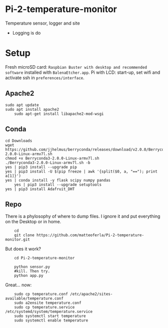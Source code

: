 # Pi-2-temperature-monitor
Temperature sensor, logger and site

* Logging is do

# Setup

Fresh microSD card: `Raspbian Buster with desktop and recommended software` installed with `BalenaEtcher.app`.
Pi with LCD: start-up, set wifi and activate ssh in `preferences/interface`.

## Apache2

	sudo apt update
	sudo apt install apache2
        sudo apt-get install libapache2-mod-wsgi

## Conda

	cd Downloads
	wget https://github.com/jjhelmus/berryconda/releases/download/v2.0.0/Berryconda3-2.0.0-Linux-armv7l.sh
	chmod +x Berryconda3-2.0.0-Linux-armv7l.sh
	./Berryconda3-2.0.0-Linux-armv7l.sh -b
	yes | pip3 install --upgrade pip
	yes | pip3 install -U $(pip freeze | awk '{split($0, a, "=="); print a[1]}')
	yes | conda install -y flask scipy numpy pandas
        yes | pip3 install --upgrade setuptools
	yes | pip3 install Adafruit_DHT


## Repo

There is a phylosophy of where to dump files. I ignore it and put everything on the Desktop or in home.

        cd
        git clone https://github.com/matteoferla/Pi-2-temperature-monitor.git
	

But does it work?

        cd Pi-2-temperature-monitor

        python sensor.py
        #kill. Then try.
        python app.py

Great... now:

        sudo cp temperature.conf /etc/apache2/sites-available/temperature.conf
        sudo a2ensite temperature.conf
        sudo cp temperature.service /etc/systemd/system/temperature.service
        sudo systemctl start temperature
        sudo systemctl enable temperature



